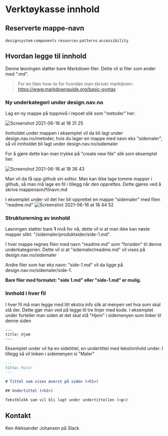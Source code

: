 # Verktøykasse innhold

## Reserverte mappe-navn
`designsystem`
`components`
`resources`
`patterns`
`accessibility`

## Hvordan legge til innhold

Denne løsningen støtter bare Markdown filer. Dette vil si filer som ender med ".md".
> For en liten how-to for hvordan man skriver markdown: https://www.markdownguide.org/basic-syntax

### Ny underkategori under design.nav.no

Lag en ny mappe på toppnivå i repoet slik som "metoder" her:

![Screenshot 2021-06-16 at 18 31 25](https://user-images.githubusercontent.com/26967723/122258357-3f467180-ced1-11eb-9916-233500efd849.png)


Innholdet under mappen i eksemplet vil da bli lagt under design.nav.no/metoder,
hvis du lager en mappe med navn eks "sidemaler", så vil innholdet bli lagt under design.nav.no/sidemaler 

For å gjøre dette kan man trykke på "create new file" slik som eksemplet her: 


![Screenshot 2021-06-16 at 18 36 43](https://user-images.githubusercontent.com/26967723/122259361-65204600-ced2-11eb-912f-0d601f611f4b.png)


Man vil da få opp github sin editor. Man kan ikke lage tomme mapper i github, så man må lage en fil i tillegg når den opprettes.
Dette gjøres ved å skrive mappenavn/filnavn.md

I eksemplet under vil det her bli opprettet en mappe "sidemaler" med filen "readme.md"
![Screenshot 2021-06-16 at 18 44 52](https://user-images.githubusercontent.com/26967723/122259906-f68fb800-ced2-11eb-9026-452d734d3f71.png)


### Strukturerning av innhold

Løsningen støtter bare **1** nivå for nå, dette vil si at man ikke kan nøste mapper slikt: "/sidemaler/produktsider/side-1.md".

I hver mappe regnes filen med navn "readme.md" som "forsiden" til denne underkategorien. Dette vil si at "sidemaler/readme.md" vil vises på design.nav.no/sidemaler

Andre filer som har eks navn: "side-1.md" vil da ligge på design.nav.no/sidemaler/side-1. 

**Bare filer med formatet: "side 1.md" eller "side-1.md" er mulig.**

### Innhold i hver fil

I hver fil må man legge med litt ekstra info slik at menyen vet hva som skal stå der. Dette gjør man ved på legge til tre linjer med kode.
I eksemplet under forteller man siden at det skal stå "Hjem" i sidemenyen som linker til denne siden
```
---
title: Hjem
---
```

Eksemplet under vil ha en sidetittel, en undertittel med tekstinnhold under. I tillegg så vil linken i sidemenyen si "Maler"

```markdown
---
title: Maler
---

# Tittel som vises øverst på siden (<h1>)

## Undertittel (<h2>)

Tekstblokk som vil bli lagt under undertittellen (<p>)
```


## Kontakt

Ken Aleksander Johansen på Slack
